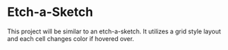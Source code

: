 # Etch-a-Sketch
This project will be similar to an etch-a-sketch. It utilizes a grid style layout and each cell changes color if hovered over.
